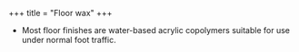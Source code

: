 +++
title = "Floor wax"
+++

- Most floor finishes are water-based acrylic copolymers suitable for use under normal foot traffic.